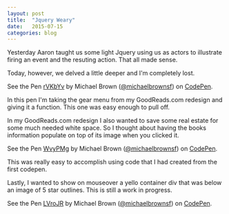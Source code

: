 ```yaml
---
layout: post
title:  "Jquery Weary"
date:   2015-07-15
categories: blog
---
```

Yesterday Aaron taught us some light Jquery using us as actors to illustrate firing an event and the resuting action. That all made sense.

Today, however, we delved a little deeper and I'm completely lost. 

<p data-height="268" data-theme-id="0" data-slug-hash="rVKbYv" data-default-tab="result" data-user="michaelbrownsf" class='codepen'>See the Pen <a href='http://codepen.io/michaelbrownsf/pen/rVKbYv/'>rVKbYv</a> by Michael Brown (<a href='http://codepen.io/michaelbrownsf'>@michaelbrownsf</a>) on <a href='http://codepen.io'>CodePen</a>.</p>
<script async src="//assets.codepen.io/assets/embed/ei.js"></script>

In this pen I'm taking the gear menu from my GoodReads.com redesign and giving it a function. This one was easy enough to pull off. 

In my GoodReads.com redesign I also wanted to save some real estate for some much needed white space. So I thought about having the books information populate on top of its image when you clicked it.

<p data-height="268" data-theme-id="0" data-slug-hash="WvyPMg" data-default-tab="result" data-user="michaelbrownsf" class='codepen'>See the Pen <a href='http://codepen.io/michaelbrownsf/pen/WvyPMg/'>WvyPMg</a> by Michael Brown (<a href='http://codepen.io/michaelbrownsf'>@michaelbrownsf</a>) on <a href='http://codepen.io'>CodePen</a>.</p>
<script async src="//assets.codepen.io/assets/embed/ei.js"></script>

This was really easy to accomplish using code that I had created from the first codepen.

Lastly, I wanted to show on mouseover a yello container div that was below an image of 5 star outlines. This is still a work in progress.

<p data-height="268" data-theme-id="0" data-slug-hash="LVroJR" data-default-tab="result" data-user="michaelbrownsf" class='codepen'>See the Pen <a href='http://codepen.io/michaelbrownsf/pen/LVroJR/'>LVroJR</a> by Michael Brown (<a href='http://codepen.io/michaelbrownsf'>@michaelbrownsf</a>) on <a href='http://codepen.io'>CodePen</a>.</p>
<script async src="//assets.codepen.io/assets/embed/ei.js"></script>
